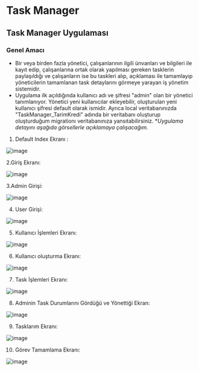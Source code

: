 # Task Manager
## Task Manager Uygulaması
### Genel Amacı
* Bir veya birden fazla yönetici, çalışanlarının ilgili ünvanları ve bilgileri ile kayıt edip, çalışanlarına ortak olarak yapılması gereken tasklerin paylaşıldığı ve çalışanların ise bu taskleri alıp, açıklaması ile tamamlayıp yöneticilerin tamamlanan task detaylarını görmeye yarayan iş yönetim sistemidir.
* Uygulama ilk açıldığında kullanıcı adı ve şifresi "admin" olan bir yönetici tanımlanıyor. Yönetici yeni kullanıcılar ekleyebilir, oluşturulan yeni kullanıcı şifresi default olarak ismidir. Ayrıca local veritabanınızda "TaskManager_TarimKredi" adında bir veritabanı oluşturup oluşturduğum migrationı veritabanınıza yansıtabilirsiniz.
*_Uygulama detayını aşağıda görsellerle açıklamaya çalışacağım._

1. Default Index Ekranı :
   
 ![image](https://github.com/sedanursamur/TaskManager/assets/81965223/73826b6c-f945-4737-ab7b-28bbb528a50d)

2.Giriş Ekranı:

![image](https://github.com/sedanursamur/TaskManager/assets/81965223/9a43ee07-a8a3-4044-9220-472ab0e96b48)

3.Admin Girişi:

![image](https://github.com/sedanursamur/TaskManager/assets/81965223/942823cc-ca0a-4bdf-ad70-38368036ae1b)

4. User Girişi:
   
![image](https://github.com/sedanursamur/TaskManager/assets/81965223/683d3b90-5d31-4654-b10f-098d0b68acd0)
   
5. Kullanıcı İşlemleri Ekranı:

 ![image](https://github.com/sedanursamur/TaskManager/assets/81965223/f99e09aa-8fee-461b-9e82-16902d832a0b)


6. Kullanıcı oluşturma Ekranı:

![image](https://github.com/sedanursamur/TaskManager/assets/81965223/917362a7-875c-4cc7-9ec4-cb7622daf3dd)

7. Task İşlemleri Ekranı:

![image](https://github.com/sedanursamur/TaskManager/assets/81965223/454039d3-b761-42ce-87f8-6b8b0b474447)

8. Adminin Task Durumlarını Gördüğü ve Yönettiği Ekran:

![image](https://github.com/sedanursamur/TaskManager/assets/81965223/7c399c34-3d80-4745-af8d-49c8710d3172)

9. Tasklarım Ekranı:

![image](https://github.com/sedanursamur/TaskManager/assets/81965223/aa515206-6281-45ed-a4d6-40d6d9691577)

10. Görev Tamamlama Ekranı:

![image](https://github.com/sedanursamur/TaskManager/assets/81965223/dd17daa2-ffa2-4f7d-a9e8-55c28c71c0af)




   



